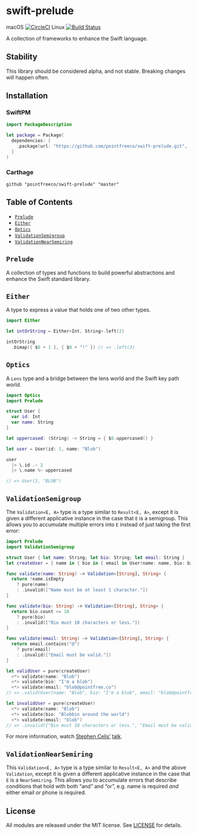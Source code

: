 # swift-prelude

macOS [![CircleCI](https://circleci.com/gh/pointfreeco/swift-prelude.svg?style=svg)](https://circleci.com/gh/pointfreeco/swift-prelude) Linux [![Build Status](https://travis-ci.org/pointfreeco/swift-prelude.svg?branch=master)](https://travis-ci.org/pointfreeco/swift-prelude)


A collection of frameworks to enhance the Swift language.

## Stability

This library should be considered alpha, and not stable. Breaking changes will happen often.

## Installation

### SwiftPM

```swift
import PackageDescription

let package = Package(
  dependencies: [
    .package(url: "https://github.com/pointfreeco/swift-prelude.git", .branch("master")),
  ]
)
```

### Carthage

```
github "pointfreeco/swift-prelude" "master"
```

## Table of Contents

* [`Prelude`](#prelude)
* [`Either`](#either)
* [`Optics`](#optics)
* [`ValidationSemigroup`](#validationsemigroup)
* [`ValidationNearSemiring`](#validationnearsemiring)

## `Prelude`

A collection of types and functions to build powerful abstractions and enhance the Swift standard library.

## `Either`

A type to express a value that holds one of two other types.

```swift
import Either

let intOrString = Either<Int, String>.left(2)

intOrString
  .bimap({ $0 + 1 }, { $0 + "!" }) // => .left(3)
```

## `Optics`

A `Lens` type and a bridge between the lens world and the Swift key path world.

```swift
import Optics
import Prelude

struct User {
  var id: Int
  var name: String
}

let uppercased: (String) -> String = { $0.uppercased() }

let user = User(id: 1, name: "Blob")

user
  |> \.id .~ 2
  |> \.name %~ uppercased

// => User(2, "BLOB")
```

## `ValidationSemigroup`

The `Validation<E, A>` type is a type similar to `Result<E, A>`, except it is given a different applicative instance in the case that `E` is a semigroup. This allows you to accumulate multiple errors into `E` instead of just taking the first error:

```swift
import Prelude
import ValidationSemigroup

struct User { let name: String; let bio: String; let email: String }
let createUser = { name in { bio in { email in User(name: name, bio: bio, email: email) } } }

func validate(name: String) -> Validation<[String], String> {
  return !name.isEmpty
    ? pure(name)
    : .invalid(["Name must be at least 1 character."])
}

func validate(bio: String) -> Validation<[String], String> {
  return bio.count <= 10
    ? pure(bio)
    : .invalid(["Bio must 10 characters or less."])
}

func validate(email: String) -> Validation<[String], String> {
  return email.contains("@")
    ? pure(email)
    : .invalid(["Email must be valid."])
}

let validUser = pure(createUser)
  <*> validate(name: "Blob")
  <*> validate(bio: "I'm a blob")
  <*> validate(email: "blob@pointfree.co")
// => .valid(User(name: "Blob", bio: "I'm a blob", email: "blob@pointfree.co"))

let invalidUser = pure(createUser)
  <*> validate(name: "Blob")
  <*> validate(bio: "Blobbin around the world")
  <*> validate(email: "blob")
// => .invalid(["Bio must 10 characters or less.", "Email must be valid."])
```

For more information, watch [Stephen Celis’](http://www.twitter.com/stephencelis) [talk](https://www.youtube.com/watch?v=Awva79gjoHY).

## `ValidationNearSemiring`

This `Validation<E, A>` type is a type similar to `Result<E, A>` and the above `Validation`, except it is given a different applicative instance in the case that `E` is a `NearSemiring`. This allows you to accumulate errors that describe conditions that hold with both “and” and “or”, e.g. name is required _and_ either email _or_ phone is required.

## License

All modules are released under the MIT license. See [LICENSE](LICENSE) for details.

